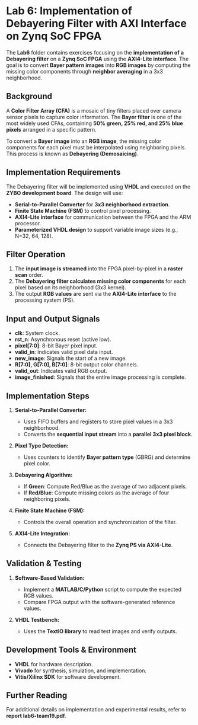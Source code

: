 # **Lab 6: Implementation of Debayering Filter with AXI Interface on Zynq SoC FPGA**  

The **Lab6** folder contains exercises focusing on the **implementation of a Debayering filter** on a **Zynq SoC FPGA** using the **AXI4-Lite interface**. The goal is to convert **Bayer pattern images** into **RGB images** by computing the missing color components through **neighbor averaging** in a 3x3 neighborhood.

## **Background**  
A **Color Filter Array (CFA)** is a mosaic of tiny filters placed over camera sensor pixels to capture color information. The **Bayer filter** is one of the most widely used CFAs, containing **50% green, 25% red, and 25% blue pixels** arranged in a specific pattern.

To convert a **Bayer image** into an **RGB image**, the missing color components for each pixel must be interpolated using neighboring pixels. This process is known as **Debayering (Demosaicing)**.

## **Implementation Requirements**  
The Debayering filter will be implemented using **VHDL** and executed on the **ZYBO development board**. The design will use:

- **Serial-to-Parallel Converter** for **3x3 neighborhood extraction**.
- **Finite State Machine (FSM)** to control pixel processing.
- **AXI4-Lite interface** for communication between the FPGA and the ARM processor.
- **Parameterized VHDL design** to support variable image sizes (e.g., N=32, 64, 128).

## **Filter Operation**  
1. The **input image is streamed** into the FPGA pixel-by-pixel in a **raster scan** order.
2. The **Debayering filter calculates missing color components** for each pixel based on its neighborhood (3x3 kernel).
3. The output **RGB values** are sent via the **AXI4-Lite interface** to the processing system (PS).

## **Input and Output Signals**  
- **clk**: System clock.
- **rst_n**: Asynchronous reset (active low).
- **pixel[7:0]**: 8-bit Bayer pixel input.
- **valid_in**: Indicates valid pixel data input.
- **new_image**: Signals the start of a new image.
- **R[7:0], G[7:0], B[7:0]**: 8-bit output color channels.
- **valid_out**: Indicates valid RGB output.
- **image_finished**: Signals that the entire image processing is complete.

## **Implementation Steps**  
1. **Serial-to-Parallel Converter:** 
   - Uses FIFO buffers and registers to store pixel values in a 3x3 neighborhood.
   - Converts the **sequential input stream** into a **parallel 3x3 pixel block**.

2. **Pixel Type Detection:** 
   - Uses counters to identify **Bayer pattern type** (GBRG) and determine pixel color.

3. **Debayering Algorithm:** 
   - If **Green**: Compute Red/Blue as the average of two adjacent pixels.
   - If **Red/Blue**: Compute missing colors as the average of four neighboring pixels.

4. **Finite State Machine (FSM):** 
   - Controls the overall operation and synchronization of the filter.

5. **AXI4-Lite Integration:** 
   - Connects the Debayering filter to the **Zynq PS via AXI4-Lite**.

## **Validation & Testing**  
1. **Software-Based Validation:** 
   - Implement a **MATLAB/C/Python** script to compute the expected RGB values.
   - Compare FPGA output with the software-generated reference values.

2. **VHDL Testbench:** 
   - Uses the **TextIO library** to read test images and verify outputs.

## **Development Tools & Environment**  
- **VHDL** for hardware description.  
- **Vivado** for synthesis, simulation, and implementation.  
- **Vitis/Xilinx SDK** for software development.  

## **Further Reading**  
For additional details on implementation and experimental results, refer to **report lab6-team19.pdf**.  
